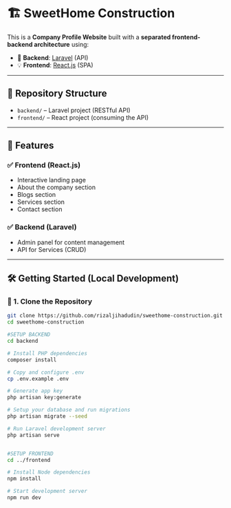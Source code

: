 # 🏗️ SweetHome Construction


This is a **Company Profile Website** built with a **separated frontend-backend architecture** using:

- 🔧 **Backend**: [Laravel](https://laravel.com/) (API)
- 💡 **Frontend**: [React.js](https://reactjs.org/) (SPA)

---

## 📂 Repository Structure

- `backend/` – Laravel project (RESTful API)
- `frontend/` – React project (consuming the API)

---

## 🚀 Features

### ✅ Frontend (React.js)
- Interactive landing page
- About the company section
- Blogs section
- Services section
- Contact section

### ✅ Backend (Laravel)
- Admin panel for content management
- API for Services (CRUD)

---

## 🛠️ Getting Started (Local Development)

### 🔁 1. Clone the Repository

```bash
git clone https://github.com/rizaljihadudin/sweethome-construction.git
cd sweethome-construction

#SETUP BACKEND
cd backend

# Install PHP dependencies
composer install

# Copy and configure .env
cp .env.example .env

# Generate app key
php artisan key:generate

# Setup your database and run migrations
php artisan migrate --seed

# Run Laravel development server
php artisan serve


#SETUP FRONTEND
cd ../frontend

# Install Node dependencies
npm install

# Start development server
npm run dev



